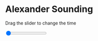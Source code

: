 <h1>Alexander Sounding</h1>
<p>Drag the slider to change the time</p>

<div class="slidecontainer">
<input oninput='setImage(this)' class="slider" type="range" min="0" max="7" value="0" step="1" />
<img id='img'/>
</div>

<script>
var img = document.getElementById('img');
var img_array = ['/assets/images/skwt/skd_alx_wrfout_d01_2020-06-16_12:00:00.png',
'/assets/images/skwt/skd_alx_wrfout_d01_2020-06-16_18:00:00.png',
'/assets/images/skwt/skd_alx_wrfout_d01_2020-06-17_00:00:00.png',
'/assets/images/skwt/skd_alx_wrfout_d01_2020-06-17_06:00:00.png',
'/assets/images/skwt/skd_alx_wrfout_d01_2020-06-17_12:00:00.png',
'/assets/images/skwt/skd_alx_wrfout_d01_2020-06-17_18:00:00.png',
'/assets/images/skwt/skd_alx_wrfout_d01_2020-06-18_00:00:00.png',];
function setImage(obj)
{
        var value = obj.value;
        img.src = img_array[value];

}
</script>
